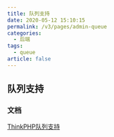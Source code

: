 ```yaml
---
title: 队列支持
date: 2020-05-12 15:10:15
permalink: /v3/pages/admin-queue
categories: 
  - 后端
tags: 
  - queue
article: false
---
```


## 队列支持

### 文档
[ThinkPHP队列支持](https://github.com/top-think/think-queue)

